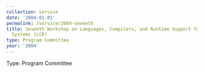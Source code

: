 ```yaml
---
collection: service
date: '2004-01-01'
permalink: /service/2004-seventh
title: Seventh Workshop on Languages, Compilers, and Runtime Support for Scalable
  Systems (LCR)
type: Program Committee
year: '2004'
---
```


Type: Program Committee
